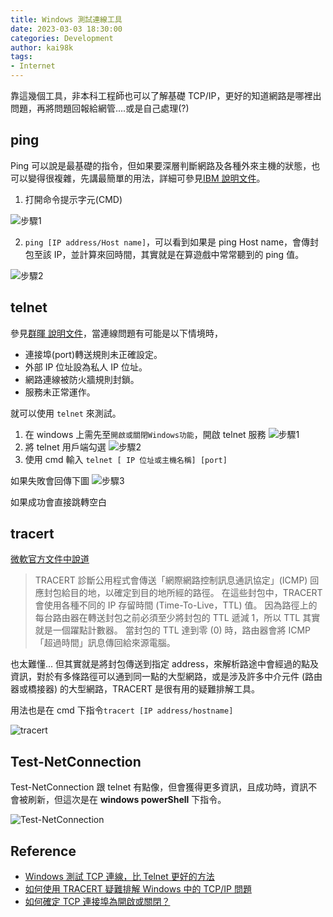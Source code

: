 ```yaml
---
title: Windows 測試連線工具
date: 2023-03-03 18:30:00
categories: Development
author: kai98k
tags:
- Internet
---
```


靠這幾個工具，非本科工程師也可以了解基礎 TCP/IP，更好的知道網路是哪裡出問題，再將問題回報給網管....或是自己處理(?)

## ping

Ping 可以說是最基礎的指令，但如果要深層判斷網路及各種外來主機的狀態，也可以變得很複雜，先講最簡單的用法，詳細可參見[IBM 說明文件](https://www.ibm.com/docs/zh-tw/aix/7.3?topic=p-ping-command#ping__row-d3e81277)。

1. 打開命令提示字元(CMD)

![步驟1](https://i.imgur.com/KmlnDSO.png)


2. `ping [IP address/Host name]`，可以看到如果是 ping Host name，會傳封包至該 IP，並計算來回時間，其實就是在算遊戲中常常聽到的 ping 值。

![步驟2](https://i.imgur.com/eEvXMyF.png)


## telnet 

參見[群暉 說明文件](https://kb.synology.com/zh-tw/DSM/tutorial/Whether_TCP_port_is_open_or_closed)，當連線問題有可能是以下情境時，
- 連接埠(port)轉送規則未正確設定。
- 外部 IP 位址設為私人 IP 位址。
- 網路連線被防火牆規則封鎖。
- 服務未正常運作。

就可以使用 `telnet` 來測試。

1. 在 windows 上需先至`開啟或關閉Windows功能`，開啟 telnet 服務
![步驟1](https://i.imgur.com/gQ1dQLz.png)
2. 將 telnet 用戶端勾選
![步驟2](https://i.imgur.com/By12ZLH.png)
3. 使用 cmd 輸入 `telnet [ IP 位址或主機名稱] [port]`

如果失敗會回傳下圖
![步驟3](https://i.imgur.com/SUPvDc2.png)

如果成功會直接跳轉空白

## tracert 

[微軟官方文件中說道](https://support.microsoft.com/zh-tw/topic/%E5%A6%82%E4%BD%95%E4%BD%BF%E7%94%A8-tracert-%E7%96%91%E9%9B%A3%E6%8E%92%E8%A7%A3-windows-%E4%B8%AD%E7%9A%84-tcp-ip-%E5%95%8F%E9%A1%8C-e643d72b-2f4f-cdd6-09a0-fd2989c7ca8e)
>TRACERT 診斷公用程式會傳送「網際網路控制訊息通訊協定」(ICMP) 回應封包給目的地，以確定到目的地所經的路徑。 在這些封包中，TRACERT 會使用各種不同的 IP 存留時間 (Time-To-Live，TTL) 值。 因為路徑上的每台路由器在轉送封包之前必須至少將封包的 TTL 遞減 1，所以 TTL 其實就是一個躍點計數器。 當封包的 TTL 達到零 (0) 時，路由器會將 ICMP「超過時間」訊息傳回給來源電腦。

也太難懂... 但其實就是將封包傳送到指定 address，來解析路途中會經過的點及資訊，對於有多條路徑可以通到同一點的大型網路，或是涉及許多中介元件 (路由器或橋接器) 的大型網路，TRACERT 是很有用的疑難排解工具。

用法也是在 cmd 下指令`tracert [IP address/hostname]`

![tracert](https://i.imgur.com/8dVwArb.png)

## Test-NetConnection

Test-NetConnection 跟 telnet 有點像，但會獲得更多資訊，且成功時，資訊不會被刷新，但這次是在 **windows powerShell** 下指令。

![Test-NetConnection](https://i.imgur.com/EcLrSyD.png)


## Reference

- [Windows 測試 TCP 連線，比 Telnet 更好的方法](https://blog.darkthread.net/blog/ps-test-netconnection/)
- [如何使用 TRACERT 疑難排解 Windows 中的 TCP/IP 問題](https://support.microsoft.com/zh-tw/topic/%E5%A6%82%E4%BD%95%E4%BD%BF%E7%94%A8-tracert-%E7%96%91%E9%9B%A3%E6%8E%92%E8%A7%A3-windows-%E4%B8%AD%E7%9A%84-tcp-ip-%E5%95%8F%E9%A1%8C-e643d72b-2f4f-cdd6-09a0-fd2989c7ca8e)
- [如何確定 TCP 連接埠為開啟或關閉？](https://kb.synology.com/zh-tw/DSM/tutorial/Whether_TCP_port_is_open_or_closed)
